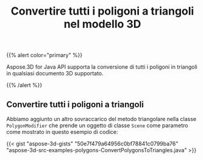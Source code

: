 ﻿---
title: Convertire tutti i poligoni a triangoli nel modello 3D
type: docs
weight: 10
url: /it/java/convert-all-polygons-to-triangles-in-3d-model/
description: Aspose.3D for Java API supporta la conversione di tutti i poligoni in triangoli in qualsiasi documento 3D supportato.
---
{{% alert color="primary" %}} 

Aspose.3D for Java API supporta la conversione di tutti i poligoni in triangoli in qualsiasi documento 3D supportato.

{{% /alert %}} 
## **Convertire tutti i poligoni a triangoli**
Abbiamo aggiunto un altro sovraccarico del metodo triangolare nella classe `PolygonModifier` che prende un oggetto di classe `Scene` come parametro come mostrato in questo esempio di codice:

{{< gist "aspose-3d-gists" "50e7f479a64956c0bf78841c0799ba76" "aspose-3d-src-examples-polygons-ConvertPolygonsToTriangles.java" >}}
